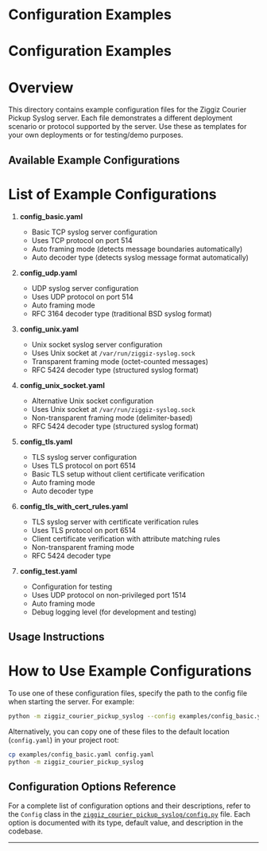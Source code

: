 # Configuration Examples


# Configuration Examples

# Overview

This directory contains example configuration files for the Ziggiz Courier Pickup Syslog server. Each file demonstrates a different deployment scenario or protocol supported by the server. Use these as templates for your own deployments or for testing/demo purposes.


## Available Example Configurations

# List of Example Configurations


1. **config_basic.yaml**
   - Basic TCP syslog server configuration
   - Uses TCP protocol on port 514
   - Auto framing mode (detects message boundaries automatically)
   - Auto decoder type (detects syslog message format automatically)

2. **config_udp.yaml**
   - UDP syslog server configuration
   - Uses UDP protocol on port 514
   - Auto framing mode
   - RFC 3164 decoder type (traditional BSD syslog format)

3. **config_unix.yaml**
   - Unix socket syslog server configuration
   - Uses Unix socket at `/var/run/ziggiz-syslog.sock`
   - Transparent framing mode (octet-counted messages)
   - RFC 5424 decoder type (structured syslog format)

4. **config_unix_socket.yaml**
   - Alternative Unix socket configuration
   - Uses Unix socket at `/var/run/ziggiz-syslog.sock`
   - Non-transparent framing mode (delimiter-based)
   - RFC 5424 decoder type (structured syslog format)

5. **config_tls.yaml**
   - TLS syslog server configuration
   - Uses TLS protocol on port 6514
   - Basic TLS setup without client certificate verification
   - Auto framing mode
   - Auto decoder type

6. **config_tls_with_cert_rules.yaml**
   - TLS syslog server with certificate verification rules
   - Uses TLS protocol on port 6514
   - Client certificate verification with attribute matching rules
   - Non-transparent framing mode
   - RFC 5424 decoder type

7. **config_test.yaml**
   - Configuration for testing
   - Uses UDP protocol on non-privileged port 1514
   - Auto framing mode
   - Debug logging level (for development and testing)


## Usage Instructions

# How to Use Example Configurations


To use one of these configuration files, specify the path to the config file when starting the server. For example:


```bash
python -m ziggiz_courier_pickup_syslog --config examples/config_basic.yaml
```


Alternatively, you can copy one of these files to the default location (`config.yaml`) in your project root:


```bash
cp examples/config_basic.yaml config.yaml
python -m ziggiz_courier_pickup_syslog
```


## Configuration Options Reference

For a complete list of configuration options and their descriptions, refer to the `Config` class in the [`ziggiz_courier_pickup_syslog/config.py`](../ziggiz_courier_pickup_syslog/config.py) file. Each option is documented with its type, default value, and description in the codebase.

---

<!--
This README is intended to help users quickly understand the available example configurations and how to use them. For more details on configuration fields, see the main project README and the config.py source file.
-->
